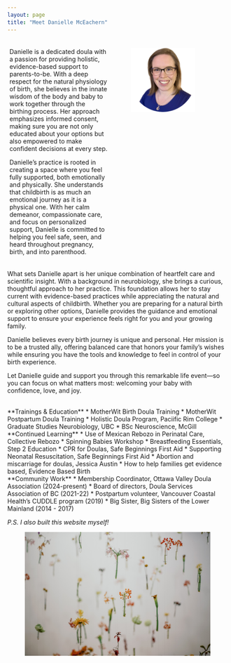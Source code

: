 ```yaml
---
layout: page
title: "Meet Danielle McEachern"
---
```

<style>

/* Create three equal columns that floats next to each other */
.column {
  float: left;
  width: 45%;
  padding: 5px;
}

/* Clear floats after the columns */
.row:after {
  content: "";
  display: table;
  clear: both;

.center {
        text-align: center;
      }

@media screen and (max-width: 600px) {
        .column {
          width: 100%;
        }
      }
  
</style>

<div class="row">
  <div class="column">

  <p>Danielle is a dedicated doula with a passion for providing holistic, evidence-based support to parents-to-be. With a deep respect for the natural physiology of birth, she believes in the innate wisdom of the body and baby to work together through the birthing process. Her approach emphasizes informed consent, making sure you are not only educated about your options but also empowered to make confident decisions at every step.</p>

  <p>Danielle’s practice is rooted in creating a space where you feel fully supported, both emotionally and physically. She understands that childbirth is as much an emotional journey as it is a physical one. With her calm demeanor, compassionate care, and focus on personalized support, Danielle is committed to helping you feel safe, seen, and heard throughout pregnancy, birth, and into parenthood.</p>

  </div>

  <div class="column">
  <div class="center">
    <figure>
      <img src="assets/images/Face.png" width="225" alt="Danielle's face, she has medium-length brown hair, blue eyes and glasses, and is smiling wide.">
    </figure>
  </div>
  </div>
</div>

<p>What sets Danielle apart is her unique combination of heartfelt care and scientific insight. With a background in neurobiology, she brings a curious, thoughtful approach to her practice. This foundation allows her to stay current with evidence-based practices while appreciating the natural and cultural aspects of childbirth. Whether you are preparing for a natural birth or exploring other options, Danielle provides the guidance and emotional support to ensure your experience feels right for you and your growing family.</p>

<p>Danielle believes every birth journey is unique and personal. Her mission is to be a trusted ally, offering balanced care that honors your family’s wishes while ensuring you have the tools and knowledge to feel in control of your birth experience.</p>

<p>Let Danielle guide and support you through this remarkable life event—so you can focus on what matters most: welcoming your baby with confidence, love, and joy.</p>

<br>
**Trainings & Education**
* MotherWit Birth Doula Training
* MotherWit Postpartum Doula Training
* Holistic Doula Program, Paciific Rim College
* Graduate Studies Neurobiology, UBC
* BSc Neuroscience, McGill

<br>
**Continued Learning**
* Use of Mexican Rebozo in Perinatal Care, Collective Rebozo
* Spinning Babies Workshop
* Breastfeeding Essentials, Step 2 Education
* CPR for Doulas, Safe Beginnings First Aid
* Supporting Neonatal Resuscitation, Safe Beginnings First Aid
* Abortion and miscarriage for doulas, Jessica Austin
* How to help families get evidence based, Evidence Based Birth

<br>
**Community Work**
* Membership Coordinator, Ottawa Valley Doula Association (2024-present)
* Board of directors, Doula Services Association of BC (2021-22)
* Postpartum volunteer, Vancouver Coastal Health’s CUDDLE program (2019)
* Big Sister, Big Sisters of the Lower Mainland (2014 - 2017)

<p><i>P.S. I also built this website myself!</i></p>

<figure>
  <img src="assets/images/bady-abbas-uZoR8U2hyiw-unsplash.jpg" />
</figure>

